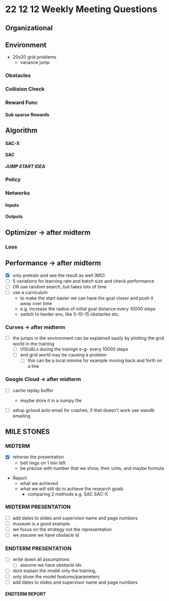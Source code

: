 # 22 12 12 Weekly Meeting Questions

## Organizational

## Environment
- 20x20 grid problems
  - variance jump
### Obstacles

### Collision Check
### Reward Func
#### Sub sparse Rewards
  
## Algorithm
#### SAC-X
#### SAC
##### JUMP START IDEA

### Policy
### Networks
#### Inputs
#### Outputs

## Optimizer -> **after midterm**

### Loss
## Performance -> **after midterm**
- [X] only pretrain and see the result as well (MO)
- [ ] 5 variations for learning rate and batch size and check performance 
- [ ] OR use random search, but takes lots of time 
- [ ] use a curriculum
  - to make the start easier we can have the goal closer and push it away over time
  - e.g. increase the radius of initial goal distance every 10000 steps
  - switch to harder env, like 5-10-15 obstacles etc.
### Curves -> **after midterm**
- [ ] the jumps in the environment can be explained easily by plotting the grid world in the training 
  - [ ] VISUALs during the trainign e-g- every 10000 steps
  - [ ] and grid world may be causing a problem
    - [ ] this can be a local minima for example moving back and forth on a line

### Google Cloud -> **after midterm**
- [ ] cache replay buffer 
  - maybe store it in a numpy file
- [ ] setup gcloud auto email for crashes, if that doesn't work use wandb emailing


## MILE STONES

### MIDTERM
- [X] reherse the presentation
  - bell rings on 1 min left
  - be precise with number that we show, their units, and maybe formula
- Report
  - what we achieved 
  - what we will still do to achieve the research goals
    - comparing 2 methods e.g. SAC SAC-X

### MIDTERM PRESENTATION
- [ ] add dates to slides and supervisor name and page numbers
- [ ] museum is a good example
- [ ] we focus on the strategy not the representation
- [ ] we assume we have obstacle id 
### ENDTERM PRESENTATION
- [ ] write down all assumptions
  - [ ] assume we have obstacle ids	
- [ ] dont explain the model only the training,
- [ ] only show the model features/parameters
- [ ] add dates to slides and supervisor name and page numbers
#### ENDTERM REPORT
